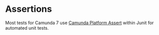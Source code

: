 # Assertions

Most tests for Camunda 7 use [Camunda Platform Assert](https://github.com/camunda/camunda-bpm-platform/tree/master/test-utils/assert) within Junit for automated unit tests.
